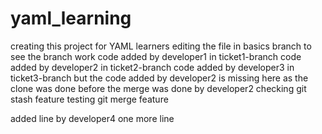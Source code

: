 # yaml_learning
creating this project for YAML learners
editing the file in basics branch to see the branch work
code added by developer1 in ticket1-branch
code added by developer2 in ticket2-branch
code added by developer3 in ticket3-branch but the code added by developer2 is missing here as the clone was done before the merge was done by developer2
checking git stash feature
testing git merge feature

added line by developer4
one more line